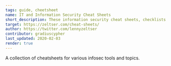 ```yaml
---
tags: guide, cheetsheet
name: IT and Information Security Cheat Sheets
short_description: These information security cheat sheets, checklists and templates are designed to assist IT professionals in difficult situations, even if they find themselves unprepared.
target: https://zeltser.com/cheat-sheets/
author: https://twitter.com/lennyzeltser
contributor: gradiuscypher
last_updated: 2020-02-03
render: true
---
```


A collection of cheatsheets for various infosec tools and topics.